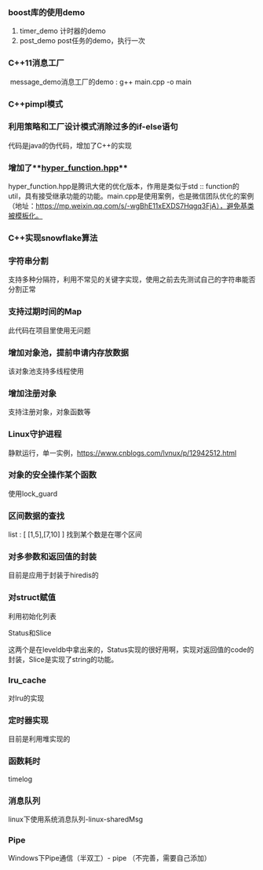 
### boost库的使用demo
1. timer_demo 计时器的demo
2. post_demo post任务的demo，执行一次

### C++11消息工厂

​	message_demo消息工厂的demo   :  g++ main.cpp -o main

### C++pimpl模式

### 利用策略和工厂设计模式消除过多的if-else语句

代码是java的伪代码，增加了C++的实现

### 增加了**[hyper_function.hpp](https://gist.github.com/lingol/ed9feab92da9e341487855084411df4e)**

hyper_function.hpp是腾讯大佬的优化版本，作用是类似于std :: function的util，具有接受继承功能的功能。main.cpp是使用案例，也是微信团队优化的案例（地址：https://mp.weixin.qq.com/s/-wgBhE11xEXDS7Hqgq3FjA），避免基类被模板化。

### C++实现snowflake算法

### 字符串分割

支持多种分隔符，利用不常见的关键字实现，使用之前去先测试自己的字符串能否分割正常

### 支持过期时间的Map

此代码在项目里使用无问题

### 增加对象池，提前申请内存放数据

该对象池支持多线程使用

### 增加注册对象

支持注册对象，对象函数等

### Linux守护进程

静默运行，单一实例，https://www.cnblogs.com/lvnux/p/12942512.html

### 对象的安全操作某个函数

使用lock_guard

### 区间数据的查找

list : [ [1,5],[7,10] ]  找到某个数是在哪个区间

###  对多参数和返回值的封装

目前是应用于封装于hiredis的

### 对struct赋值

利用初始化列表

Status和Slice

这两个是在leveldb中拿出来的，Status实现的很好用啊，实现对返回值的code的封装，Slice是实现了string的功能。

### lru_cache

对lru的实现

### 定时器实现

目前是利用堆实现的

### 函数耗时

timelog

### 消息队列

linux下使用系统消息队列-linux-sharedMsg

### Pipe

Windows下Pipe通信（半双工）- pipe （不完善，需要自己添加）